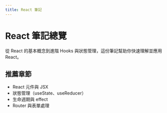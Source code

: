 ```yaml
---
title: React 筆記
---
```


# React 筆記總覽

從 React 的基本概念到進階 Hooks 與狀態管理，這份筆記幫助你快速理解並應用 React。

## 推薦章節
- React 元件與 JSX
- 狀態管理（useState、useReducer）
- 生命週期與 effect
- Router 與表單處理
